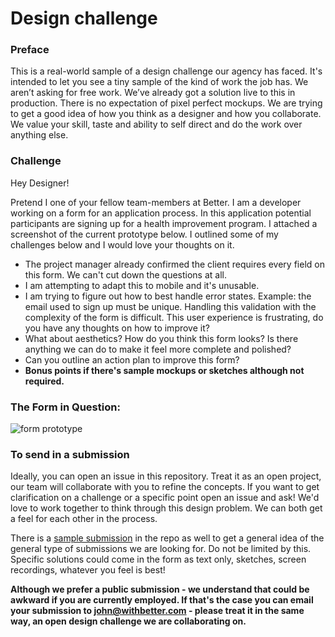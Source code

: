 # Design challenge

### Preface
This is a real-world sample of a design challenge our agency has faced. It's intended to let you see a tiny sample of the kind of work the job has. We aren’t asking for free work. We’ve already got a solution live to this in production. There is no expectation of pixel perfect mockups. We are trying to get a good idea of how you think as a designer and how you collaborate. We value your skill, taste and ability to self direct and do the work over anything else.

### Challenge

Hey Designer!

Pretend I one of your fellow team-members at Better. I am a developer working on a form for an application process. In this application potential participants are signing up for a health improvement program. I attached a screenshot of the current prototype below. I outlined some of my challenges below and I would love your thoughts on it.

- The project manager already confirmed the client requires every field on this form. We can't cut down the questions at all.
- I am attempting to adapt this to mobile and it's unusable.
- I am trying to figure out how to best handle error states. Example: the email used to sign up must be unique. Handling this validation with the complexity of the form is difficult.
This user experience is frustrating, do you have any thoughts on how to improve it?
- What about aesthetics? How do you think this form looks? Is there anything we can do to make it feel more complete and polished?
- Can you outline an action plan to improve this form? 
- **Bonus points if there's sample mockups or sketches although not required.**

### The Form in Question: 

![form prototype](https://cl.ly/465ef47714b0/designchallenge.jpg)


### To send in a submission

Ideally, you can open an issue in this repository. Treat it as an open project, our team will collaborate with you to refine the concepts. If you want to get clarification on a challenge or a specific point open an issue and ask! We'd love to work together to think through this design problem. We can both get a feel for each other in the process. 

There is a [sample submission](https://github.com/withbetterco/design-challenge/issues/1) in the repo as well to get a general idea of the general type of submissions we are looking for. Do not be limited by this. Specific solutions could come in the form as text only, sketches, screen recordings, whatever you feel is best! 

**Although we prefer a public submission - we understand that could be awkward if you are currently employed. If that's the case you can email your submission to john@withbetter.com - please treat it in the same way, an open design challenge we are collaborating on.**


